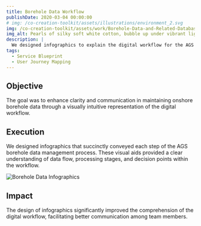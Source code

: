 ```yaml
---
title: Borehole Data Workflow
publishDate: 2020-03-04 00:00:00
# img: /co-creation-toolkit/assets/illustrations/environment_2.svg
img: /co-creation-toolkit/assets/work/Borehole-Data-and-Related-Databasess-v1-MIRO.png
img_alt: Pearls of silky soft white cotton, bubble up under vibrant lighting
description: |
  We designed infographics to explain the digital workflow for the AGS geotechnical data standard, based on 1.3 million records.
tags:
  - Service Blueprint
  - User Journey Mapping
---
```


## Objective

The goal was to enhance clarity and communication in maintaining onshore borehole data through a visually intuitive representation of the digital workflow.

## Execution

We designed infographics that succinctly conveyed each step of the AGS borehole data management process. These visual aids provided a clear understanding of data flow, processing stages, and decision points within the workflow.

![Borehole Data Infographics](/co-creation-toolkit/assets/work/Borehole-Data-and-Related-Databasess-v1-MIRO.png)

## Impact

The design  of infographics significantly improved the comprehension of the digital workflow, facilitating better communication among team members. 
